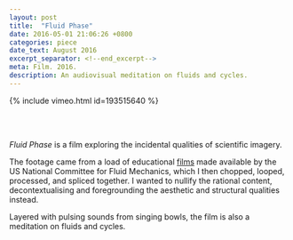 ```yaml
---
layout: post
title:  "Fluid Phase"
date: 2016-05-01 21:06:26 +0800
categories: piece
date_text: August 2016
excerpt_separator: <!--end_excerpt-->
meta: Film. 2016.
description: An audiovisual meditation on fluids and cycles.
---
```


{% include vimeo.html id=193515640 %}

<br />
<br />

_Fluid Phase_ is a film exploring the incidental qualities of scientific imagery.

The footage came from a load of educational [films](http://web.mit.edu/hml/ncfmf.html) made available by the US National Committee for Fluid Mechanics, which I then chopped, looped, processed, and spliced together. I wanted to nullify the rational content, decontextualising and foregrounding the aesthetic and structural qualities instead.

Layered with pulsing sounds from singing bowls, the film is also a meditation on fluids and cycles.
